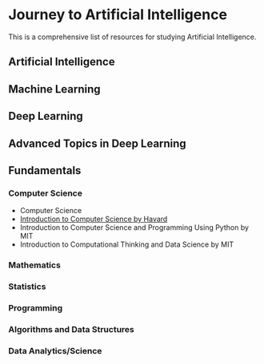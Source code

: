 # Journey to Artificial Intelligence
This is a comprehensive list of resources for studying Artificial Intelligence.

## Artificial Intelligence

## Machine Learning

## Deep Learning

## Advanced Topics in Deep Learning

## Fundamentals
### Computer Science
* Computer Science
 * <a href="https://cs50.harvard.edu/" target="_blank">Introduction to Computer Science by Havard</a>
 * Introduction to Computer Science and Programming Using Python by MIT
 * Introduction to Computational Thinking and Data Science by MIT
### Mathematics
### Statistics
### Programming
### Algorithms and Data Structures
### Data Analytics/Science
